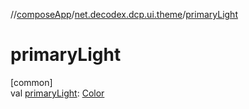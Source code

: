 //[composeApp](../../index.md)/[net.decodex.dcp.ui.theme](index.md)/[primaryLight](primary-light.md)

# primaryLight

[common]\
val [primaryLight](primary-light.md): [Color](https://developer.android.com/reference/kotlin/androidx/compose/ui/graphics/Color.html)
